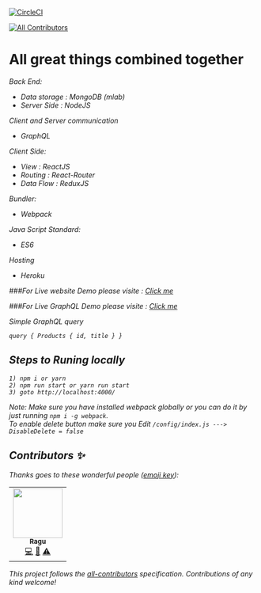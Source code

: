 [![CircleCI](https://circleci.com/gh/Arunkumar-MS/react-Mongo-GraphQL-Redux-ReactRouter.svg?style=shield&circle-token=b6389fead1f9c1382dccd43ded19e21948084080)](https://circleci.com/gh/Arunkumar-MS/react-Mongo-GraphQL-Redux-ReactRouter)
<!-- ALL-CONTRIBUTORS-BADGE:START - Do not remove or modify this section -->
[![All Contributors](https://img.shields.io/badge/all_contributors-1-orange.svg?style=flat-square)](#contributors-)
<!-- ALL-CONTRIBUTORS-BADGE:END -->

# All great things combined together


<i>Back End:<i>
   * Data storage : MongoDB (mlab)
   * Server Side  : NodeJS
    
<i>Client and Server communication </i>
   * GraphQL

<i>Client Side:</i>
   * View        : ReactJS
   * Routing     : React-Router
   * Data Flow   : ReduxJS
    
<i>Bundler:<i>
   * Webpack
    
<i>Java Script Standard:<i>
   * ES6
     
<i>Hosting </i>
   * Heroku

###For Live website Demo please visite : [Click me](https://node-mongo-graphql.herokuapp.com/)

###For Live GraphQL Demo please visite : [Click me](https://node-mongo-graphql.herokuapp.com/api)

<i>Simple GraphQL query</i>

`query { Products { id, title } }`

## Steps to Runing locally
    1) npm i or yarn
    2) npm run start or yarn run start
    3) goto http://localhost:4000/
    


Note: Make sure you have installed webpack globally or you can do it by just running 
    `npm i -g webpack`.
   <br/> To enable delete button make sure you Edit `/config/index.js ---> DisableDelete = false`
      

## Contributors ✨

Thanks goes to these wonderful people ([emoji key](https://allcontributors.org/docs/en/emoji-key)):

<!-- ALL-CONTRIBUTORS-LIST:START - Do not remove or modify this section -->
<!-- prettier-ignore-start -->
<!-- markdownlint-disable -->
<table>
  <tr>
    <td align="center"><a href="https://github.com/ragu-ravi"><img src="https://avatars1.githubusercontent.com/u/15092249?v=4" width="100px;" alt=""/><br /><sub><b>Ragu</b></sub></a><br /><a href="https://github.com/Arunkumar-MS/react-Mongo-GraphQL-Redux-ReactRouter/commits?author=ragu-ravi" title="Code">💻</a> <a href="https://github.com/Arunkumar-MS/react-Mongo-GraphQL-Redux-ReactRouter/commits?author=ragu-ravi" title="Documentation">📖</a> <a href="https://github.com/Arunkumar-MS/react-Mongo-GraphQL-Redux-ReactRouter/commits?author=ragu-ravi" title="Tests">⚠️</a></td>
  </tr>
</table>

<!-- markdownlint-enable -->
<!-- prettier-ignore-end -->
<!-- ALL-CONTRIBUTORS-LIST:END -->

This project follows the [all-contributors](https://github.com/all-contributors/all-contributors) specification. Contributions of any kind welcome!